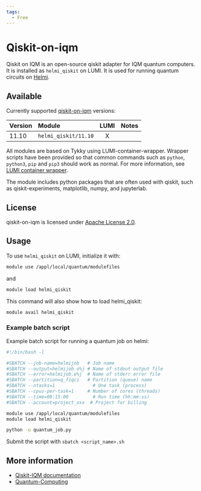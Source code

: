 ```yaml
---
tags:
  - Free
---
```


# Qiskit-on-iqm

Qiskit on IQM is an open-source qiskit adapter for IQM quantum computers. It is installed as `helmi_qiskit` on LUMI. It is used for running quantum circuits on [Helmi](../computing/quantum-computing/helmi/running-on-helmi.md).

## Available

Currently supported [qiskit-on-iqm](https://iqm-finland.github.io/qiskit-on-iqm/) versions:

| Version | Module                               | LUMI  | Notes           |
|:--------|:-------------------------------------|:-----:|-----------------|
| 11.10   | `helmi_qiskit/11.10`                 | X     |                 |

All modules are based on Tykky using LUMI-container-wrapper.
Wrapper scripts have been provided so that common commands such as `python`,
`python3`, `pip` and `pip3` should work as normal. For more information, see
[LUMI container wrapper](https://docs.lumi-supercomputer.eu/software/installing/container-wrapper/).

The module includes python packages that are often used with qiskit, such as qiskit-experiments, matplotlib, numpy, and jupyterlab.

## License

qiskit-on-iqm is licensed under
[Apache License 2.0](https://github.com/iqm-finland/qiskit-on-iqm/blob/main/LICENSE).

## Usage

To use `helmi_qiskit` on LUMI, initialize it with:

```bash
module use /appl/local/quantum/modulefiles
```

and 

```bash
module load helmi_qiskit
```

This command will also show how to load helmi_qiskit:

```bash
module avail helmi_qiskit
```

### Example batch script

Example batch script for running a quantum job on helmi:

```bash title="LUMI"
#!/bin/bash -l

#SBATCH --job-name=helmijob   # Job name
#SBATCH --output=helmijob.o%j # Name of stdout output file
#SBATCH --error=helmijob.e%j  # Name of stderr error file
#SBATCH --partition=q_fiqci   # Partition (queue) name
#SBATCH --ntasks=1              # One task (process)
#SBATCH --cpus-per-task=1     # Number of cores (threads)
#SBATCH --time=00:15:00         # Run time (hh:mm:ss)
#SBATCH --account=project_xxx  # Project for billing

module use /appl/local/quantum/modulefiles
module load helmi_qiskit

python -u quantum_job.py
```
Submit the script with `sbatch <script_name>.sh`

## More information

- [Qiskit-IQM documentation](https://iqm-finland.github.io/qiskit-on-iqm/versions/11.10/user_guide.html)
- [Quantum-Computing](../computing/quantum-computing/helmi/running-on-helmi.md)
